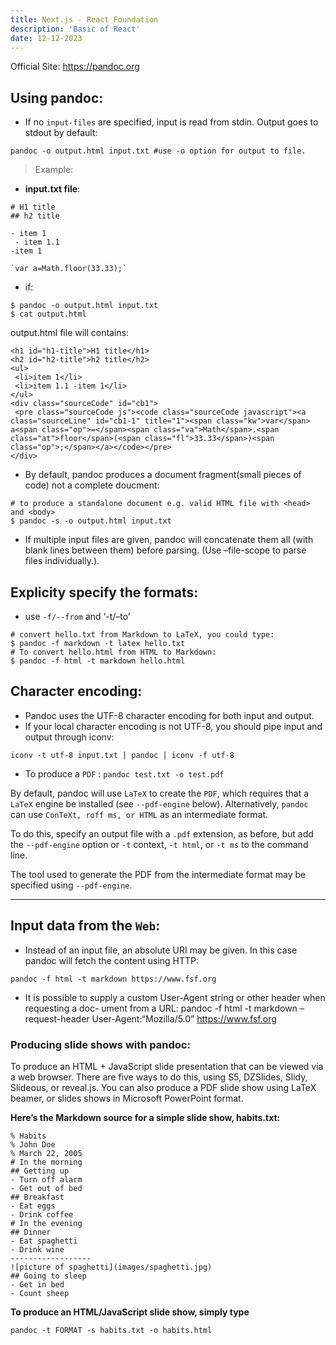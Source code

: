 ```yaml
---
title: Next.js - React Foundation
description: 'Basic of React'
date: 12-12-2023
---
```


Official Site: https://pandoc.org

## Using pandoc:

-   If no `input-files` are specified, input is read from stdin. Output goes to stdout by default:

```
pandoc -o output.html input.txt #use -o option for output to file.
```

> Example:

-   **input.txt file**:

```
# H1 title
## h2 title

- item 1
 - item 1.1
-item 1

`var a=Math.floor(33.33);`
```

-   if:

```
$ pandoc -o output.html input.txt
$ cat output.html
```

output.html file will contains:

```
<h1 id="h1-title">H1 title</h1>
<h2 id="h2-title">h2 title</h2>
<ul>
 <li>item 1</li>
 <li>item 1.1 -item 1</li>
</ul>
<div class="sourceCode" id="cb1">
 <pre class="sourceCode js"><code class="sourceCode javascript"><a class="sourceLine" id="cb1-1" title="1"><span class="kw">var</span> a<span class="op">=</span><span class="va">Math</span>.<span class="at">floor</span>(<span class="fl">33.33</span>)<span class="op">;</span></a></code></pre>
</div>
```

-   By default, pandoc produces a document fragment(small pieces of code) not a complete doucment:

```
# to produce a standalone document e.g. valid HTML file with <head> and <body>
$ pandoc -s -o output.html input.txt
```

-   If multiple input files are given, pandoc will concatenate them all (with blank lines between them) before parsing. (Use –file-scope to parse files individually.).

## Explicity specify the formats:

-   use `-f/--from` and ‘-t/–to’

```
# convert hello.txt from Markdown to LaTeX, you could type:
$ pandoc -f markdown -t latex hello.txt
# To convert hello.html from HTML to Markdown:
$ pandoc -f html -t markdown hello.html
```

## Character encoding:

-   Pandoc uses the UTF-8 character encoding for both input and output.
-   If your local character encoding is not UTF-8, you should pipe input and output through iconv:

```
iconv -t utf-8 input.txt | pandoc | iconv -f utf-8
```

-   To produce a `PDF` : `pandoc test.txt -o test.pdf`

By default, pandoc will use `LaTeX` to create the `PDF`, which requires that a `LaTeX` engine be installed (see `--pdf-engine` below). Alternatively, `pandoc` can use `ConTeXt, roff ms, or HTML` as an intermediate format.

To do this, specify an output file with a `.pdf` extension, as before, but add the `--pdf-engine` option or `-t` context, `-t html`, or `-t ms` to the command line.

The tool used to generate the PDF from the intermediate format may be specified using `--pdf-engine`.

----------

## Input data from the `Web`:

-   Instead of an input file, an absolute URI may be given. In this case pandoc will fetch the content using HTTP:

`pandoc -f html -t markdown https://www.fsf.org`

-   It is possible to supply a custom User-Agent string or other header when requesting a doc- ument from a URL: pandoc -f html -t markdown –request-header User-Agent:“Mozilla/5.0” https://www.fsf.org

### Producing slide shows with pandoc:

To produce an HTML + JavaScript slide presentation that can be viewed via a web browser. There are five ways to do this, using S5, DZSlides, Slidy, Slideous, or reveal.js. You can also produce a PDF slide show using LaTeX beamer, or slides shows in Microsoft PowerPoint format.

**Here’s the Markdown source for a simple slide show, habits.txt:**

```
% Habits
% John Doe
% March 22, 2005
# In the morning
## Getting up
- Turn off alarm
- Get out of bed
## Breakfast
- Eat eggs
- Drink coffee
# In the evening
## Dinner
- Eat spaghetti
- Drink wine
------------------
![picture of spaghetti](images/spaghetti.jpg)
## Going to sleep
- Get in bed
- Count sheep

```

**To produce an HTML/JavaScript slide show, simply type**

`pandoc -t FORMAT -s habits.txt -o habits.html`